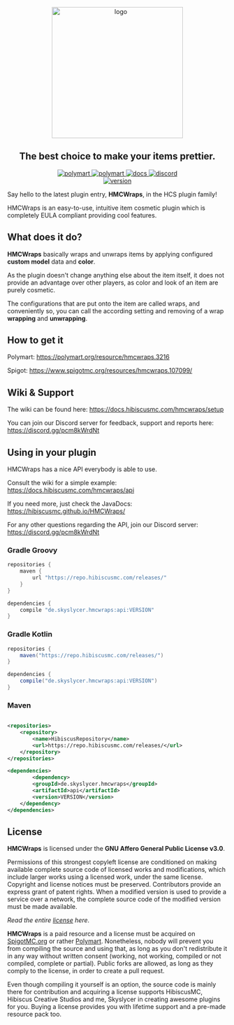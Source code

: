 <p align="center">
    <a href="https://polymart.org/resource/hmcwraps.3216">
        <img width="300" alt="logo" src="https://upload.skyslycer.de/wraps_logo_resized.png"/>
    </a>
</p>

<h2 align="center">The best choice to make your items prettier.</h4>

<p align="center">
    <a href="https://www.spigotmc.org/resources/hmcwraps.107099/">
        <img alt="polymart" src="https://img.shields.io/badge/SPIGOT-HMCWraps-brightgreen?style=for-the-badge"/>
    </a>
    <a href="https://polymart.org/resource/hmcwraps.3216">
        <img alt="polymart" src="https://img.shields.io/badge/POLYMART-HMCWraps-brightgreen?style=for-the-badge"/>
    </a>
    <a href="https://docs.hibiscusmc.com/">
        <img alt="docs" src="https://img.shields.io/badge/Documentation-brightgreen?style=for-the-badge"/>
    </a>
    <a href="https://discord.gg/pcm8kWrdNt">
        <img alt="discord" src="https://img.shields.io/badge/Discord Support-blue?style=for-the-badge"/>
    </a>
    <br>
    <a href="https://repo.skyslycer.de/#/releases/de/skyslycer/hmcwraps/api">
        <img alt="version" src="https://img.shields.io/maven-metadata/v?color=orange&label=version&metadataUrl=https%3A%2F%2Frepo.skyslycer.de%2Freleases%2Fde%2Fskyslycer%2Fhmcwraps%2Fapi%2Fmaven-metadata.xml&style=for-the-badge"/>
    </a>
</p>

Say hello to the latest plugin entry, **HMCWraps**, in the HCS plugin family!

HMCWraps is an easy-to-use, intuitive item cosmetic plugin which is completely EULA compliant providing cool features.

## What does it do?

**HMCWraps** basically wraps and unwraps items by applying configured **custom model** data and **color**.

As the plugin doesn't change anything else about the item itself, it does not provide an advantage over other players,
as color and look of an item are purely cosmetic.

The configurations that are put onto the item are called wraps, and conveniently so, you can call the according setting
and removing of a wrap **wrapping** and **unwrapping**.

## How to get it

Polymart: https://polymart.org/resource/hmcwraps.3216

Spigot: https://www.spigotmc.org/resources/hmcwraps.107099/

## Wiki & Support

The wiki can be found here: https://docs.hibiscusmc.com/hmcwraps/setup

You can join our Discord server for feedback, support and reports here: https://discord.gg/pcm8kWrdNt

## Using in your plugin

HMCWraps has a nice API everybody is able to use.

Consult the wiki for a simple example: https://docs.hibiscusmc.com/hmcwraps/api

If you need more, just check the JavaDocs: https://hibiscusmc.github.io/HMCWraps/

For any other questions regarding the API, join our Discord server: https://discord.gg/pcm8kWrdNt

### Gradle Groovy

```groovy
repositories {
    maven {
        url "https://repo.hibiscusmc.com/releases/"
    }
}

dependencies {
    compile "de.skyslycer.hmcwraps:api:VERSION"
}
```

### Gradle Kotlin

```groovy
repositories {
    maven("https://repo.hibiscusmc.com/releases/")
}

dependencies {
    compile("de.skyslycer.hmcwraps:api:VERSION")
}
```

### Maven

```xml

<repositories>
    <repository>
        <name>HibiscusRepository</name>
        <url>https://repo.hibiscusmc.com/releases/</url>
    </repository>
</repositories>
```
```xml
<dependencies>
        <dependency>
        <groupId>de.skyslycer.hmcwraps</groupId>
        <artifactId>api</artifactId>
        <version>VERSION</version>
    </dependency>
</dependencies>
```

## License

**HMCWraps** is licensed under the **GNU Affero General Public License v3.0**.

Permissions of this strongest copyleft license are conditioned on making available complete source code of licensed
works and modifications, which include larger works using a licensed work, under the same license.
Copyright and license notices must be preserved. Contributors provide an express grant of patent rights. When a modified
version is used to provide a service over a network, the complete source code of the modified version must be made
available.

_Read the entire [license](https://github.com/HibiscusMC/HMCWraps/blob/master/LICENSE) here._

**HMCWraps** is a paid resource and a license must be acquired on [SpigotMC.org](https://spigotmc.org) or
rather [Polymart](https://polymart.org).
Nonetheless, nobody will prevent you from compiling the source and using that, as long as you don't redistribute it in
any way without written consent (working, not working, compiled or not compiled, complete or partial).
Public forks are allowed, as long as they comply to the license, in order to create a pull request.

Even though compiling it yourself is an option, the source code is mainly there for contribution and acquiring a license
supports HibiscusMC, Hibiscus Creative Studios and me, Skyslycer in creating awesome plugins for you.
Buying a license provides you with lifetime support and a pre-made resource pack too.
